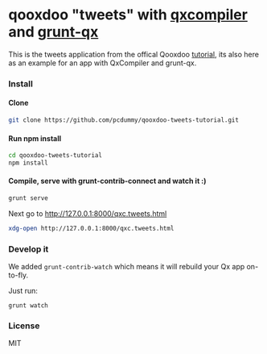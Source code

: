 # qooxdoo "tweets" with [qxcompiler](https://github.com/johnspackman/qxcompiler) and [grunt-qx](https://github.com/drawstack/grunt-qx)

This is the tweets application from the offical Qooxdoo [tutorial](http://www.qooxdoo.org/current/pages/desktop/tutorials/tutorial-part-1.html), its also here as an
example for an app with QxCompiler and grunt-qx.

### Install

#### Clone

```bash
git clone https://github.com/pcdummy/qooxdoo-tweets-tutorial.git
```

#### Run npm install

```bash
cd qooxdoo-tweets-tutorial
npm install
```

#### Compile, serve with grunt-contrib-connect and watch it :)

```bash
grunt serve
```

Next go to http://127.0.0.1:8000/qxc.tweets.html

```bash
xdg-open http://127.0.0.1:8000/qxc.tweets.html
```

### Develop it

We added `grunt-contrib-watch` which means it will rebuild your Qx app on-to-fly.

Just run:

```
grunt watch
```

### License

MIT
